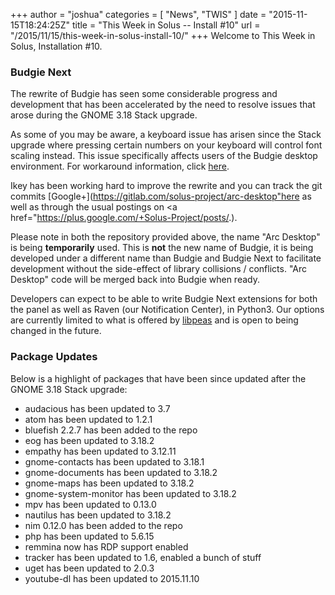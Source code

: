 +++
author = "joshua"
categories = [
"News",
"TWIS"
]
date =  "2015-11-15T18:24:25Z"
title = "This Week in Solus -- Install #10"
url = "/2015/11/15/this-week-in-solus-install-10/"
+++ 
Welcome to This Week in Solus, Installation #10. 

### Budgie Next

The rewrite of Budgie has seen some considerable progress and development that has been accelerated by the need to resolve issues that arose during the GNOME 3.18 Stack upgrade.

As some of you may be aware, a keyboard issue has arisen since the Stack upgrade where pressing certain numbers on your keyboard will control font scaling instead. This issue specifically affects users of the Budgie desktop environment. 
For workaround information, click [here](https://solus-project.com/forums/viewtopic.php?f=17&t=804).

Ikey has been working hard to improve the rewrite and you can track the git commits [Google+](https://gitlab.com/solus-project/arc-desktop"here</a> as well as through the usual postings on <a href="https://plus.google.com/+Solus-Project/posts/.).

Please note in both the repository provided above, the name "Arc Desktop" is being **temporarily** used. This is **not** the new name of Budgie, it is being developed under a different name than Budgie and Budgie Next to facilitate development 
without the side-effect of library collisions / conflicts. "Arc Desktop" code will be merged back into Budgie when ready.

Developers can expect to be able to write Budgie Next extensions for both the panel as well as Raven (our Notification Center), in Python3. Our options are currently limited to what is offered by 
[libpeas](https://wiki.gnome.org/Projects/Libpeas) and is open to being changed in the future.

### Package Updates

Below is a highlight of packages that have been since updated after the GNOME 3.18 Stack upgrade:

- audacious has been updated to 3.7        
- atom has been updated to 1.2.1        
- bluefish 2.2.7 has been added to the repo        
- eog has been updated to 3.18.2        
- empathy has been updated to 3.12.11        
- gnome-contacts has been updated to 3.18.1        
- gnome-documents has been updated to 3.18.2        
- gnome-maps has been updated to 3.18.2        
- gnome-system-monitor has been updated to 3.18.2        
- mpv has been updated to 0.13.0        
- nautilus has been updated to 3.18.2        
- nim 0.12.0 has been added to the repo        
- php has been updated to 5.6.15        
- remmina now has RDP support enabled        
- tracker has been updated to 1.6, enabled a bunch of stuff        
- uget has been updated to 2.0.3        
- youtube-dl has been updated to 2015.11.10